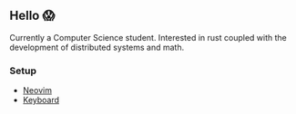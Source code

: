 ## Hello 😱

Currently a Computer Science student. Interested in rust coupled with the development of distributed systems and math.

### Setup
- [Neovim](https://github.com/MathieuGr02/neovim)
- [Keyboard](https://github.com/MathieuGr02/qmk_lily58)
